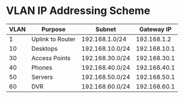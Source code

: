 # VLAN IP Addressing Scheme

| VLAN | Purpose         | Subnet             | Gateway IP       |
|------|------------------|--------------------|------------------|
| 1    | Uplink to Router | 192.168.1.0/24     | 192.168.1.2      |
| 10   | Desktops         | 192.168.10.0/24    | 192.168.10.1     |
| 30   | Access Points    | 192.168.30.0/24    | 192.168.30.1     |
| 40   | Phones           | 192.168.40.0/24    | 192.168.40.1     |
| 50   | Servers          | 192.168.50.0/24    | 192.168.50.1     |
| 60   | DVR              | 192.168.60.0/24    | 192.168.60.1     |
